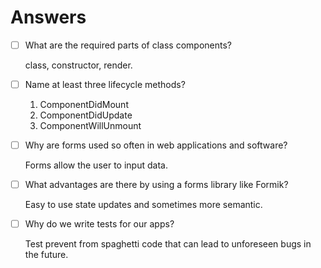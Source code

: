 # Answers

- [ ] What are the required parts of class components?

    class, constructor, render.

- [ ] Name at least three lifecycle methods?

    1. ComponentDidMount
    2. ComponentDidUpdate
    3. ComponentWillUnmount

- [ ] Why are forms used so often in web applications and software?

    Forms allow the user to input data.

- [ ] What advantages are there by using a forms library like Formik?

    Easy to use state updates and sometimes more semantic.

- [ ] Why do we write tests for our apps?

    Test prevent from spaghetti code that can lead to unforeseen bugs in the future.
